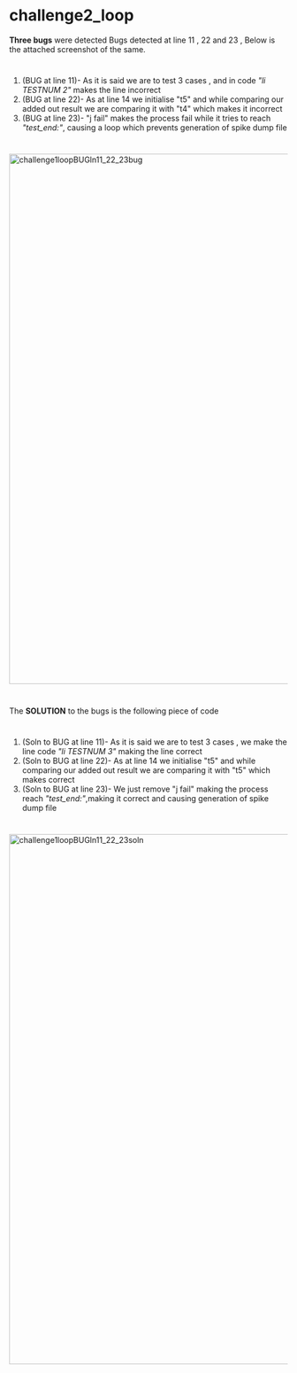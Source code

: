# challenge2_loop
**Three bugs** were detected 
Bugs detected at line 11 , 22 and 23 , Below is the attached screenshot of the same.
#
 1) (BUG at line 11)-  As it is said we are to test 3 cases , and in code *"li TESTNUM 2"*  makes the line incorrect
 2) (BUG at line 22)- As at line 14 we initialise "t5" and while comparing our added out result we are comparing it with "t4" which makes it incorrect
 3) (BUG at line 23)- "j fail" makes the process fail while it tries to reach *"test_end:"*, causing a loop which prevents generation of spike dump file
    #
<img width="957" alt="challenge1loopBUGln11_22_23bug" src="https://github.com/vyomasystems-lab/riscv-ctb-challenge-GeekyDev2002DG/assets/72439194/3fe8f4b6-2879-44f1-9707-6e4964d9afde">

#
The **SOLUTION** to the bugs is the following piece of code
#
1) (Soln to BUG at line 11)-  As it is said we are to test 3 cases , we make the line code *"li TESTNUM 3"*  making the line correct
2) (Soln to BUG at line 22)- As at line 14 we initialise "t5" and while comparing our added out result we are comparing it with "t5" which makes correct
3) (Soln to BUG at line 23)- We just remove "j fail" making the process reach *"test_end:"*,making it correct and causing generation of spike dump file
   #
<img width="957" alt="challenge1loopBUGln11_22_23soln" src="https://github.com/vyomasystems-lab/riscv-ctb-challenge-GeekyDev2002DG/assets/72439194/b779f38d-b1d6-4fe5-8c78-7d79b39ad0ca">
